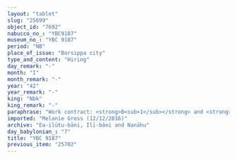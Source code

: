 ```yaml
---
layout: "tablet"
slug: "25699"
object_id: "7692"
nabucco_no_: "YBC9187"
museum_no_: "YBC 9187"
period: "NB"
place_of_issue: "Borsippa city"
type_and_content: "Hiring"
day_remark: "-"
month: "I"
month_remark: "-"
year: "42"
year_remark: "-"
king: "Nbk"
king_remark: "-"
paraphrase: "Work contract: <strong>B<sub>1</sub></strong> and <strong>B<sub>2</sub></strong> will make (<em>labānu</em>) bricks, equivalent of 2 shekels of silver, and deliver them to <strong>A</strong> (for firing in the oven [<em>utūnu</em>]?). Witnesses and the scribe. Additional clause referring to a promissory note (<em>u&rsquo;iltu</em>) concerning dates.<br /> &nbsp;<br /> <strong>A</strong> = Zēr-Bābili//(Ea-)ilūtu-bāni; <strong>B<sub>1</sub></strong> = Nab&ucirc;-ēṭir/Nab&ucirc;-zēru-ukīn//Naggāru; <strong>B<sub>2</sub></strong> = &Scaron;ama&scaron;-aplu-uṣur/Nab&ucirc;-nāṣir//Ṣillāya; Scribe = <strong>B<sub>2</sub></strong><br /> &nbsp;<br /> &nbsp;<br /> &nbsp;"
imported: "Melanie Gross (12/12/2016)"
archive: "Ea-ilūtu-bāni, Ilī-bāni and Nanāhu"
day_babylonian_: "7"
title: "YBC 9187"
previous_item: "25702"
---
```

